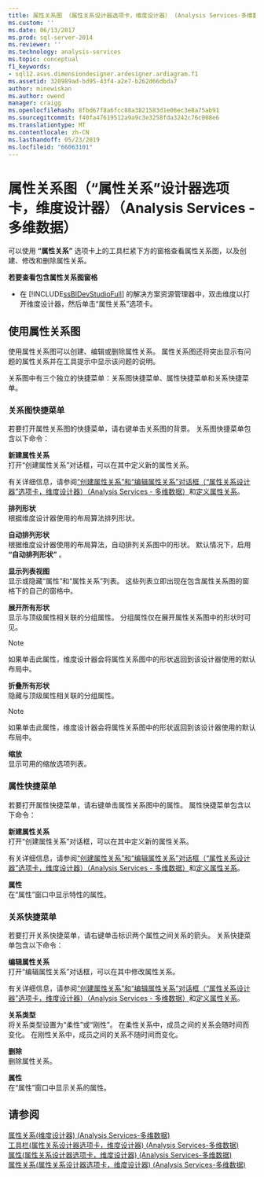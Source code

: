 ```yaml
---
title: 属性关系图 （属性关系设计器选项卡，维度设计器） (Analysis Services-多维数据) |Microsoft Docs
ms.custom: ''
ms.date: 06/13/2017
ms.prod: sql-server-2014
ms.reviewer: ''
ms.technology: analysis-services
ms.topic: conceptual
f1_keywords:
- sql12.asvs.dimensiondesigner.ardesigner.ardiagram.f1
ms.assetid: 320989ad-bd95-43f4-a2e7-b262d66dbda7
author: minewiskan
ms.author: owend
manager: craigg
ms.openlocfilehash: 8fbd67f8a6fcc88a3821583d1e06ec3e8a75ab91
ms.sourcegitcommit: f40fa47619512a9a9c3e3258fda3242c76c008e6
ms.translationtype: MT
ms.contentlocale: zh-CN
ms.lasthandoff: 05/23/2019
ms.locfileid: "66063101"
---
```

# <a name="attribute-relationship-diagram-attribute-relationship-designer-tab-dimension-designer-analysis-services---multidimensional-data"></a>属性关系图（“属性关系”设计器选项卡，维度设计器）（Analysis Services - 多维数据）
  可以使用 **“属性关系”** 选项卡上的工具栏紧下方的窗格查看属性关系图，以及创建、修改和删除属性关系。  
  
 **若要查看包含属性关系图窗格**  
  
-   在 [!INCLUDE[ssBIDevStudioFull](../includes/ssbidevstudiofull-md.md)] 的解决方案资源管理器中，双击维度以打开维度设计器，然后单击“属性关系”选项卡。  
  
## <a name="using-the-attribute-relationship-diagram"></a>使用属性关系图  
 使用属性关系图可以创建、编辑或删除属性关系。 属性关系图还将突出显示有问题的属性关系并在工具提示中显示该问题的说明。  
  
 关系图中有三个独立的快捷菜单：关系图快捷菜单、属性快捷菜单和关系快捷菜单。  
  
### <a name="diagram-shortcut-menu"></a>关系图快捷菜单  
 若要打开属性关系图的快捷菜单，请右键单击关系图的背景。 关系图快捷菜单包含以下命令：  
  
 **新建属性关系**  
 打开“创建属性关系”对话框，可以在其中定义新的属性关系。  
  
 有关详细信息，请参阅[“创建属性关系”和“编辑属性关系”对话框（“属性关系设计器”选项卡，维度设计器）（Analysis Services - 多维数据）](create-edit-attribute-relationships-dialog-boxes-analysis-services-multidimensional-data.md)和[定义属性关系](multidimensional-models/attribute-relationships-define.md)。  
  
 **排列形状**  
 根据维度设计器使用的布局算法排列形状。  
  
 **自动排列形状**  
 根据维度设计器使用的布局算法，自动排列关系图中的形状。 默认情况下，启用 **“自动排列形状”** 。  
  
 **显示列表视图**  
 显示或隐藏“属性”和“属性关系”列表。 这些列表立即出现在包含属性关系图的窗格下的自己的窗格中。  
  
 **展开所有形状**  
 显示与顶级属性相关联的分组属性。 分组属性仅在展开属性关系图中的形状时可见。  
  
> [!NOTE]  
>  如果单击此属性，维度设计器会将属性关系图中的形状返回到该设计器使用的默认布局中。  
  
 **折叠所有形状**  
 隐藏与顶级属性相关联的分组属性。  
  
> [!NOTE]  
>  如果单击此属性，维度设计器会将属性关系图中的形状返回到该设计器使用的默认布局中。  
  
 **缩放**  
 显示可用的缩放选项列表。  
  
### <a name="attribute-shortcut-menu"></a>属性快捷菜单  
 若要打开属性快捷菜单，请右键单击属性关系图中的属性。 属性快捷菜单包含以下命令：  
  
 **新建属性关系**  
 打开“创建属性关系”对话框，可以在其中定义新的属性关系。  
  
 有关详细信息，请参阅[“创建属性关系”和“编辑属性关系”对话框（“属性关系设计器”选项卡，维度设计器）（Analysis Services - 多维数据）](create-edit-attribute-relationships-dialog-boxes-analysis-services-multidimensional-data.md)和[定义属性关系](multidimensional-models/attribute-relationships-define.md)。  
  
 **属性**  
 在“属性”窗口中显示特性的属性。  
  
### <a name="relationship-shortcut-menu"></a>关系快捷菜单  
 若要打开关系快捷菜单，请右键单击标识两个属性之间关系的箭头。 关系快捷菜单包含以下命令：  
  
 **编辑属性关系**  
 打开“编辑属性关系”对话框，可以在其中修改属性关系。  
  
 有关详细信息，请参阅[“创建属性关系”和“编辑属性关系”对话框（“属性关系设计器”选项卡，维度设计器）（Analysis Services - 多维数据）](create-edit-attribute-relationships-dialog-boxes-analysis-services-multidimensional-data.md)和[定义属性关系](multidimensional-models/attribute-relationships-define.md)。  
  
 **关系类型**  
 将关系类型设置为“柔性”或“刚性”。 在柔性关系中，成员之间的关系会随时间而变化。 在刚性关系中，成员之间的关系不随时间而变化。  
  
 **删除**  
 删除属性关系。  
  
 **属性**  
 在“属性”窗口中显示关系的属性。  
  
## <a name="see-also"></a>请参阅  
 [属性关系&#40;维度设计器&#41; &#40;Analysis Services-多维数据&#41;](attribute-relationships-dimension-designer-analysis-services-multidimensional-data.md)   
 [工具栏&#40;属性关系设计器选项卡，维度设计器&#41; &#40;Analysis Services-多维数据&#41;](toolbar-attribute-relationship-dimension-designer-analysis-services-multidimensional-data.md)   
 [属性&#40;属性关系设计器选项卡，维度设计器&#41; &#40;Analysis Services-多维数据&#41;](attributes-designer-tab-dimension-designer-analysis-services-multidimensional-data.md)   
 [属性关系&#40;属性关系设计器选项卡，维度设计器&#41; &#40;Analysis Services-多维数据&#41;](attribute-relationships-designer-tab-dimension-designer-analysis-services-multidimensional-data.md)  
  
  
